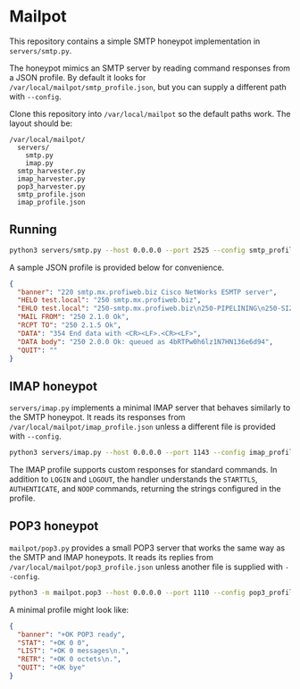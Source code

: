 # Mailpot

This repository contains a simple SMTP honeypot implementation in `servers/smtp.py`.

The honeypot mimics an SMTP server by reading command responses from a JSON
profile. By default it looks for `/var/local/mailpot/smtp_profile.json`, but you
can supply a different path with `--config`.


Clone this repository into `/var/local/mailpot` so the default paths work.
The layout should be:

```
/var/local/mailpot/
  servers/
    smtp.py
    imap.py
  smtp_harvester.py
  imap_harvester.py
  pop3_harvester.py
  smtp_profile.json
  imap_profile.json
```

## Running

```bash
python3 servers/smtp.py --host 0.0.0.0 --port 2525 --config smtp_profile.json
```

A sample JSON profile is provided below for convenience.

```json
{
  "banner": "220 smtp.mx.profiweb.biz Cisco NetWorks ESMTP server",
  "HELO test.local": "250 smtp.mx.profiweb.biz",
  "EHLO test.local": "250-smtp.mx.profiweb.biz\n250-PIPELINING\n250-SIZE 1073741824\n250-VRFY\n250-ETRN\n250-STARTTLS\n250-AUTH PLAIN LOGIN\n250-ENHANCEDSTATUSCODES\n250-8BITMIME\n250 DSN",
  "MAIL FROM": "250 2.1.0 Ok",
  "RCPT TO": "250 2.1.5 Ok",
  "DATA": "354 End data with <CR><LF>.<CR><LF>",
  "DATA body": "250 2.0.0 Ok: queued as 4bRTPw0h6lz1N7HN136e6d94",
  "QUIT": ""
}
```

## IMAP honeypot

`servers/imap.py` implements a minimal IMAP server that behaves similarly to the
SMTP honeypot. It reads its responses from `/var/local/mailpot/imap_profile.json`
unless a different file is provided with `--config`.

```bash
python3 servers/imap.py --host 0.0.0.0 --port 1143 --config imap_profile.json
```

The IMAP profile supports custom responses for standard commands. In addition to
`LOGIN` and `LOGOUT`, the handler understands the `STARTTLS`, `AUTHENTICATE`, and
`NOOP` commands, returning the strings configured in the profile.


## POP3 honeypot

`mailpot/pop3.py` provides a small POP3 server that works the same way as the SMTP and IMAP honeypots. It reads its replies from `/var/local/mailpot/pop3_profile.json` unless another file is supplied with `--config`.

```bash
python3 -m mailpot.pop3 --host 0.0.0.0 --port 1110 --config pop3_profile.json
```

A minimal profile might look like:

```json
{
  "banner": "+OK POP3 ready",
  "STAT": "+OK 0 0",
  "LIST": "+OK 0 messages\n.",
  "RETR": "+OK 0 octets\n.",
  "QUIT": "+OK bye"
}
```
